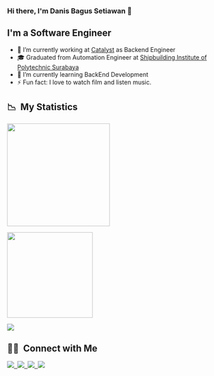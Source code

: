 ### Hi there, I'm Danis Bagus Setiawan 👋

## I'm a Software Engineer

- 🏢 I’m currently working at [Catalyst](https://www.ctlyst.id/) as Backend Engineer
- 🎓 Graduated from Automation Engineer at [Shipbuilding Institute of Polytechnic Surabaya](https://ppns.ac.id/)
- 🌱 I’m currently learning BackEnd Development
- ⚡  Fun fact: I love to watch film and listen music.

## **📉 &nbsp;My Statistics**

<p>
<a href="https://github.com/danisbagus">
  <img height="240em" src="https://github-readme-stats.vercel.app/api?username=danisbagus&show_icons=true" />
    
<div>
  <img height="200em" src="https://github-readme-stats-eight-theta.vercel.app/api/top-langs/?username=danisbagus&layout=compact" />
</a>
</p>

![](https://komarev.com/ghpvc/?username=danisbagus&label=PROFILE+VIEWS)

## **🤝🏻 &nbsp;Connect with Me**

<a href="https://www.linkedin.com/in/danis-bagus-setiawan-432387186/"><img src="https://img.shields.io/badge/-Danis%20Bagus%20Setiawan-0966C2?style=social&logo=Linkedin"/>&nbsp;
<a href="mailto:danisbagussetiawan@gmail.com"><img src="https://img.shields.io/badge/-danisbagussetiawan@gmail.com-D14836?style=social&logo=gmail&logoColor=F14236"/>&nbsp;
<a href="https://www.instagram.com/daniesbs"><img src="https://img.shields.io/badge/-Danis%20Bagus%20Setiawan-D14836?style=social&logo=instagram&logoColor=000000"/>&nbsp;
<a href="https://web.facebook.com/danies.bagussetiawan"><img src="https://img.shields.io/badge/-Danis%20Bagus%20Setiawan-D14836?style=social&logo=facebook&logoColor=0B88EF"/>

<br />
